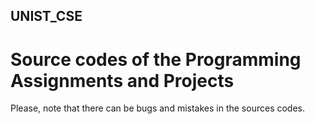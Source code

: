 ## UNIST_CSE
# Source codes of the Programming Assignments and Projects

Please, note that there can be bugs and mistakes in the sources codes.
